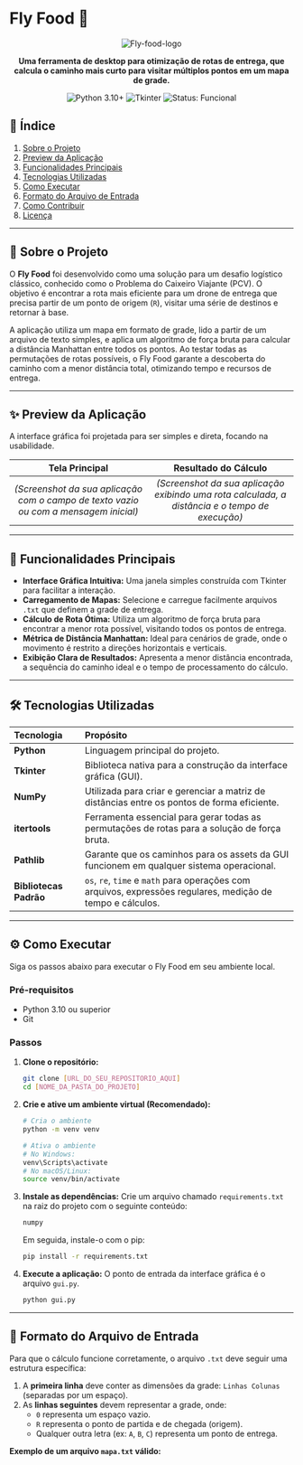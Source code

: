 # Fly Food 🚁

<p align="center">
  <img src="https://i.ibb.co/TxftJ0c5/Fly-food-logo.png" alt="Fly-food-logo" border="0">
</p>

<p align="center">
  <strong>Uma ferramenta de desktop para otimização de rotas de entrega, que calcula o caminho mais curto para visitar múltiplos pontos em um mapa de grade.</strong>
</p>

<p align="center">
  <img src="https://img.shields.io/badge/Python-3.10+-blue?style=for-the-badge&logo=python" alt="Python 3.10+">
  <img src="https://img.shields.io/badge/GUI-Tkinter-orange?style=for-the-badge" alt="Tkinter">
  <img src="https://img.shields.io/badge/Status-Funcional-green?style=for-the-badge" alt="Status: Funcional">
</p>

## 📜 Índice

1.  [Sobre o Projeto](#-sobre-o-projeto)
2.  [Preview da Aplicação](#-preview-da-aplicação)
3.  [Funcionalidades Principais](#-funcionalidades-principais)
4.  [Tecnologias Utilizadas](#-tecnologias-utilizadas)
5.  [Como Executar](#-como-executar)
6.  [Formato do Arquivo de Entrada](#-formato-do-arquivo-de-entrada)
7.  [Como Contribuir](#-como-contribuir)
8.  [Licença](#-licença)

---

## 🎯 Sobre o Projeto

O **Fly Food** foi desenvolvido como uma solução para um desafio logístico clássico, conhecido como o Problema do Caixeiro Viajante (PCV). O objetivo é encontrar a rota mais eficiente para um drone de entrega que precisa partir de um ponto de origem (`R`), visitar uma série de destinos e retornar à base.

A aplicação utiliza um mapa em formato de grade, lido a partir de um arquivo de texto simples, e aplica um algoritmo de força bruta para calcular a distância Manhattan entre todos os pontos. Ao testar todas as permutações de rotas possíveis, o Fly Food garante a descoberta do caminho com a menor distância total, otimizando tempo e recursos de entrega.

---

## ✨ Preview da Aplicação

A interface gráfica foi projetada para ser simples e direta, focando na usabilidade.

| Tela Principal | Resultado do Cálculo |
| :---: | :---: |
| *<center>(Screenshot da sua aplicação com o campo de texto vazio ou com a mensagem inicial)</center>* | *<center>(Screenshot da sua aplicação exibindo uma rota calculada, a distância e o tempo de execução)</center>* |

---

## 🚀 Funcionalidades Principais

-   **Interface Gráfica Intuitiva:** Uma janela simples construída com Tkinter para facilitar a interação.
-   **Carregamento de Mapas:** Selecione e carregue facilmente arquivos `.txt` que definem a grade de entrega.
-   **Cálculo de Rota Ótima:** Utiliza um algoritmo de força bruta para encontrar a menor rota possível, visitando todos os pontos de entrega.
-   **Métrica de Distância Manhattan:** Ideal para cenários de grade, onde o movimento é restrito a direções horizontais e verticais.
-   **Exibição Clara de Resultados:** Apresenta a menor distância encontrada, a sequência do caminho ideal e o tempo de processamento do cálculo.

---

## 🛠️ Tecnologias Utilizadas

| Tecnologia | Propósito |
| :--- | :--- |
| **Python** | Linguagem principal do projeto. |
| **Tkinter** | Biblioteca nativa para a construção da interface gráfica (GUI). |
| **NumPy** | Utilizada para criar e gerenciar a matriz de distâncias entre os pontos de forma eficiente. |
| **itertools** | Ferramenta essencial para gerar todas as permutações de rotas para a solução de força bruta. |
| **Pathlib** | Garante que os caminhos para os assets da GUI funcionem em qualquer sistema operacional. |
| **Bibliotecas Padrão** | `os`, `re`, `time` e `math` para operações com arquivos, expressões regulares, medição de tempo e cálculos. |

---

## ⚙️ Como Executar

Siga os passos abaixo para executar o Fly Food em seu ambiente local.

### Pré-requisitos
-   Python 3.10 ou superior
-   Git

### Passos

1.  **Clone o repositório:**
    ```bash
    git clone [URL_DO_SEU_REPOSITORIO_AQUI]
    cd [NOME_DA_PASTA_DO_PROJETO]
    ```

2.  **Crie e ative um ambiente virtual (Recomendado):**
    ```bash
    # Cria o ambiente
    python -m venv venv

    # Ativa o ambiente
    # No Windows:
    venv\Scripts\activate
    # No macOS/Linux:
    source venv/bin/activate
    ```
    
3.  **Instale as dependências:**
    Crie um arquivo chamado `requirements.txt` na raiz do projeto com o seguinte conteúdo:
    ```txt
    numpy
    ```
    Em seguida, instale-o com o pip:
    ```bash
    pip install -r requirements.txt
    ```

4.  **Execute a aplicação:**
    O ponto de entrada da interface gráfica é o arquivo `gui.py`.
    ```bash
    python gui.py
    ```

---

## 📄 Formato do Arquivo de Entrada

Para que o cálculo funcione corretamente, o arquivo `.txt` deve seguir uma estrutura específica:

1.  A **primeira linha** deve conter as dimensões da grade: `Linhas Colunas` (separadas por um espaço).
2.  As **linhas seguintes** devem representar a grade, onde:
    -   `0` representa um espaço vazio.
    -   `R` representa o ponto de partida e de chegada (origem).
    -   Qualquer outra letra (ex: `A`, `B`, `C`) representa um ponto de entrega.

**Exemplo de um arquivo `mapa.txt` válido:**
